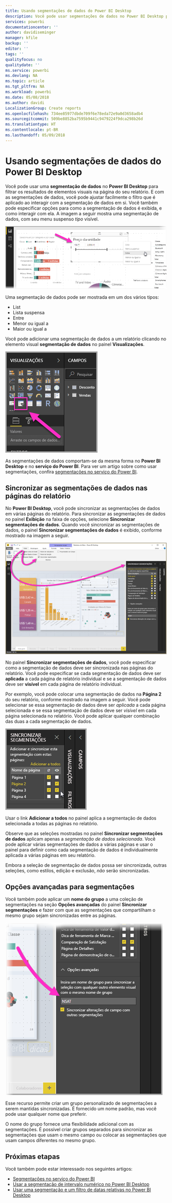 ```yaml
---
title: Usando segmentações de dados do Power BI Desktop
description: Você pode usar segmentações de dados no Power BI Desktop para filtrar, realçar e personalizar relatórios
services: powerbi
documentationcenter: ''
author: davidiseminger
manager: kfile
backup: ''
editor: ''
tags: ''
qualityfocus: no
qualitydate: ''
ms.service: powerbi
ms.devlang: NA
ms.topic: article
ms.tgt_pltfrm: NA
ms.workload: powerbi
ms.date: 05/08/2018
ms.author: davidi
LocalizationGroup: Create reports
ms.openlocfilehash: 734ee85977dbde709f6e78eda72e9a0d3658adb4
ms.sourcegitcommit: 509be8852ba7595b9441c9479224f9dca298b26d
ms.translationtype: HT
ms.contentlocale: pt-BR
ms.lasthandoff: 05/09/2018
---
```

# <a name="using-slicers-power-bi-desktop"></a>Usando segmentações de dados do Power BI Desktop

Você pode usar uma **segmentação de dados** no **Power BI Desktop** para filtrar os resultados de elementos visuais na página do seu relatório. E com as segmentações de dados, você pode ajustar facilmente o filtro que é aplicado ao interagir com a segmentação de dados em si. Você também pode especificar opções para como a segmentação de dados é exibida, e como interagir com ela. A imagem a seguir mostra uma segmentação de dados, com seu menu suspenso *tipo* visível. 

![segmentações no Desktop](media/desktop-slicers/desktop-slicers_01.png)

Uma segmentação de dados pode ser mostrada em um dos vários tipos:

* List
* Lista suspensa
* Entre
* Menor ou igual a
* Maior ou igual a

Você pode adicionar uma segmentação de dados a um relatório clicando no elemento visual **segmentação de dados** no painel **Visualizações**.

![o tipo visual de segmentação](media/desktop-slicers/desktop-slicers_02.png)

As segmentações de dados comportam-se da mesma forma no **Power BI Desktop** e no **serviço do Power BI**. Para ver um artigo sobre como usar segmentações, confira [segmentações no serviço do Power BI](power-bi-visualization-slicers.md).

## <a name="synchronize-slicers-across-report-pages"></a>Sincronizar as segmentações de dados nas páginas do relatório

No **Power BI Desktop**, você pode sincronizar as segmentações de dados em várias páginas do relatório. Para sincronizar as segmentações de dados no painel **Exibição** na faixa de opções, selecione **Sincronizar segmentações de dados**. Quando você sincronizar as segmentações de dados, o painel **Sincronizar segmentações de dados** é exibido, conforme mostrado na imagem a seguir.

![mostrar o painel de sincronização de segmentações](media/desktop-slicers/desktop-slicers_03.png)

No painel **Sincronizar segmentações de dados**, você pode especificar como a segmentação de dados deve ser sincronizada nas páginas do relatório. Você pode especificar se cada segmentação de dados deve ser **aplicada** a cada página de relatório individual e se a segmentação de dados deve ser **visível** em cada página de relatório individual.

Por exemplo, você pode colocar uma segmentação de dados na **Página 2** do seu relatório, conforme mostrado na imagem a seguir. Você pode selecionar se essa segmentação de dados deve ser *aplicada* a cada página selecionada e se essa segmentação de dados deve ser *visível* em cada página selecionada no relatório. Você pode aplicar qualquer combinação das duas a cada segmentação de dados. 

![sincronizar segmentações](media/desktop-slicers/desktop-slicers_04.png)

Usar o link **Adicionar a todos** no painel aplica a segmentação de dados selecionada a todas as páginas no relatório.


Observe que as seleções mostradas no painel **Sincronizar segmentações de dados** aplicam apenas a *segmentação de dados selecionada*. Você pode aplicar várias segmentações de dados a várias páginas e usar o painel para definir como cada segmentação de dados é individualmente aplicada a várias páginas em seu relatório. 

Embora a seleção de segmentação de dados possa ser sincronizada, outras seleções, como estilos, edição e exclusão, *não* serão sincronizadas. 

## <a name="advanced-options-for-slicers"></a>Opções avançadas para segmentações

Você também pode aplicar um **nome do grupo** a uma coleção de segmentações na seção **Opções avançadas** do painel **Sincronizar segmentações** e fazer com que as segmentações que compartilham o mesmo grupo sejam sincronizadas entre as páginas. 

![nome do grupo para segmentações](media/desktop-slicers/desktop-slicers_05.png)

Esse recurso permite criar um grupo personalizado de segmentações a serem mantidas sincronizadas. É fornecido um nome padrão, mas você pode usar qualquer nome que preferir. 

O nome do grupo fornece uma flexibilidade adicional com as segmentações. É possível criar grupos separados para sincronizar as segmentações que usam o mesmo campo ou colocar as segmentações que usam campos diferentes no mesmo grupo. 


## <a name="next-steps"></a>Próximas etapas

Você também pode estar interessado nos seguintes artigos:

* [Segmentações no serviço do Power BI](power-bi-visualization-slicers.md)
* [Usar a segmentação de intervalo numérico no Power BI Desktop](desktop-slicer-numeric-range.md)
* [Usar uma segmentação e um filtro de datas relativas no Power BI Desktop](desktop-slicer-filter-date-range.md)

